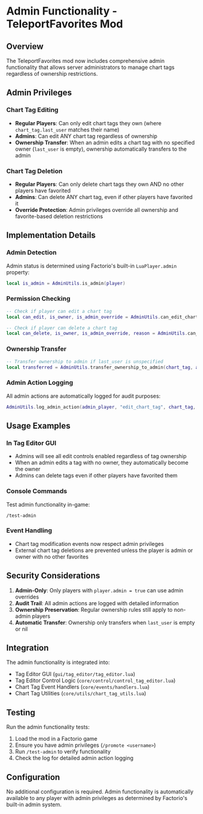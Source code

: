 # Admin Functionality - TeleportFavorites Mod

## Overview

The TeleportFavorites mod now includes comprehensive admin functionality that allows server administrators to manage chart tags regardless of ownership restrictions.

## Admin Privileges

### Chart Tag Editing
- **Regular Players**: Can only edit chart tags they own (where `chart_tag.last_user` matches their name)
- **Admins**: Can edit ANY chart tag regardless of ownership
- **Ownership Transfer**: When an admin edits a chart tag with no specified owner (`last_user` is empty), ownership automatically transfers to the admin

### Chart Tag Deletion
- **Regular Players**: Can only delete chart tags they own AND no other players have favorited
- **Admins**: Can delete ANY chart tag, even if other players have favorited it
- **Override Protection**: Admin privileges override all ownership and favorite-based deletion restrictions

## Implementation Details

### Admin Detection
Admin status is determined using Factorio's built-in `LuaPlayer.admin` property:
```lua
local is_admin = AdminUtils.is_admin(player)
```

### Permission Checking
```lua
-- Check if player can edit a chart tag
local can_edit, is_owner, is_admin_override = AdminUtils.can_edit_chart_tag(player, chart_tag)

-- Check if player can delete a chart tag
local can_delete, is_owner, is_admin_override, reason = AdminUtils.can_delete_chart_tag(player, chart_tag, tag)
```

### Ownership Transfer
```lua
-- Transfer ownership to admin if last_user is unspecified
local transferred = AdminUtils.transfer_ownership_to_admin(chart_tag, admin_player)
```

### Admin Action Logging
All admin actions are automatically logged for audit purposes:
```lua
AdminUtils.log_admin_action(admin_player, "edit_chart_tag", chart_tag, additional_data)
```

## Usage Examples

### In Tag Editor GUI
- Admins will see all edit controls enabled regardless of tag ownership
- When an admin edits a tag with no owner, they automatically become the owner
- Admins can delete tags even if other players have favorited them

### Console Commands
Test admin functionality in-game:
```
/test-admin
```

### Event Handling
- Chart tag modification events now respect admin privileges
- External chart tag deletions are prevented unless the player is admin or owner with no other favorites

## Security Considerations

1. **Admin-Only**: Only players with `player.admin = true` can use admin overrides
2. **Audit Trail**: All admin actions are logged with detailed information
3. **Ownership Preservation**: Regular ownership rules still apply to non-admin players
4. **Automatic Transfer**: Ownership only transfers when `last_user` is empty or nil

## Integration

The admin functionality is integrated into:
- Tag Editor GUI (`gui/tag_editor/tag_editor.lua`)
- Tag Editor Control Logic (`core/control/control_tag_editor.lua`) 
- Chart Tag Event Handlers (`core/events/handlers.lua`)
- Chart Tag Utilities (`core/utils/chart_tag_utils.lua`)

## Testing

Run the admin functionality tests:
1. Load the mod in a Factorio game
2. Ensure you have admin privileges (`/promote <username>`)
3. Run `/test-admin` to verify functionality
4. Check the log for detailed admin action logging

## Configuration

No additional configuration is required. Admin functionality is automatically available to any player with admin privileges as determined by Factorio's built-in admin system.
